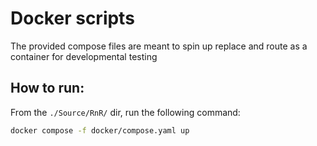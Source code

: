 # Docker scripts

The provided compose files are meant to spin up replace and route as a container for developmental testing

## How to run:

From the `./Source/RnR/` dir, run the following command:

```sh
docker compose -f docker/compose.yaml up
```
